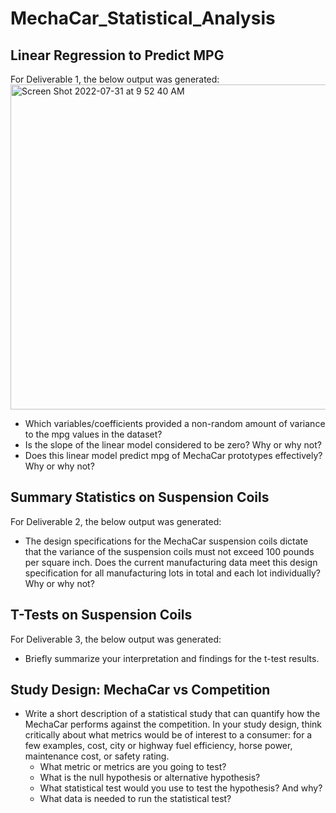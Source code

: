 # MechaCar_Statistical_Analysis

## Linear Regression to Predict MPG

For Deliverable 1, the below output was generated:
<img width="520" alt="Screen Shot 2022-07-31 at 9 52 40 AM" src="https://user-images.githubusercontent.com/103055666/182029607-3c65d043-2021-40d9-afc7-971219993f39.png">

* Which variables/coefficients provided a non-random amount of variance to the mpg values in the dataset?
* Is the slope of the linear model considered to be zero? Why or why not?
* Does this linear model predict mpg of MechaCar prototypes effectively? Why or why not?

## Summary Statistics on Suspension Coils

For Deliverable 2, the below output was generated: 



* The design specifications for the MechaCar suspension coils dictate that the variance of the suspension coils must not exceed 100 pounds per square inch. Does the current manufacturing data meet this design specification for all manufacturing lots in total and each lot individually? Why or why not?

## T-Tests on Suspension Coils

For Deliverable 3, the below output was generated:


* Briefly summarize your interpretation and findings for the t-test results.

## Study Design: MechaCar vs Competition


* Write a short description of a statistical study that can quantify how the MechaCar performs against the competition. In your study design, think critically about what metrics would be of interest to a consumer: for a few examples, cost, city or highway fuel efficiency, horse power, maintenance cost, or safety rating.
  * What metric or metrics are you going to test?
  * What is the null hypothesis or alternative hypothesis?
  * What statistical test would you use to test the hypothesis? And why?
  * What data is needed to run the statistical test?
